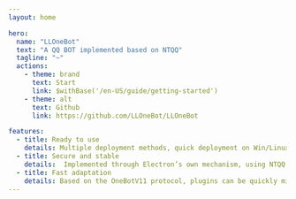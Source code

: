 ```yaml
---
layout: home

hero:
  name: "LLOneBot"
  text: "A QQ BOT implemented based on NTQQ"
  tagline: "~"
  actions:
    - theme: brand
      text: Start
      link: $withBase('/en-US/guide/getting-started')
    - theme: alt
      text: Github
      link: https://github.com/LLOneBot/LLOneBot

features:
  - title: Ready to use
    details: Multiple deployment methods, quick deployment on Win/Linux Docker/Termux and other platforms, no virtualization required, lightweight memory.
  - title: Secure and stable
    details:  Implemented through Electron’s own mechanism, using NTQQ’s own code for message sending and receiving, can be synchronized with mobile QQ login.
  - title: Fast adaptation
    details: Based on the OneBotV11 protocol, plugins can be quickly migrated to the LLOneBot platform without the need for adaptation efforts.
---
```


